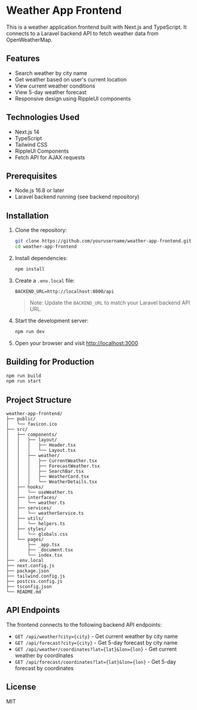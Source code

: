 # Weather App Frontend

This is a weather application frontend built with Next.js and TypeScript. It connects to a Laravel backend API to fetch weather data from OpenWeatherMap.

## Features

- Search weather by city name
- Get weather based on user's current location
- View current weather conditions
- View 5-day weather forecast
- Responsive design using RippleUI components

## Technologies Used

- Next.js 14
- TypeScript
- Tailwind CSS
- RippleUI Components
- Fetch API for AJAX requests

## Prerequisites

- Node.js 16.8 or later
- Laravel backend running (see backend repository)

## Installation

1. Clone the repository:
   ```bash
   git clone https://github.com/yourusername/weather-app-frontend.git
   cd weather-app-frontend
   ```

2. Install dependencies:
   ```bash
   npm install
   ```

3. Create a `.env.local` file:
   ```
   BACKEND_URL=http://localhost:8000/api
   ```

   > Note: Update the `BACKEND_URL` to match your Laravel backend API URL.

4. Start the development server:
   ```bash
   npm run dev
   ```

5. Open your browser and visit [http://localhost:3000](http://localhost:3000)

## Building for Production

```bash
npm run build
npm run start
```

## Project Structure

```
weather-app-frontend/
├── public/
│   └── favicon.ico
├── src/
│   ├── components/
│   │   ├── layout/
│   │   │   ├── Header.tsx
│   │   │   └── Layout.tsx
│   │   ├── weather/
│   │   │   ├── CurrentWeather.tsx
│   │   │   ├── ForecastWeather.tsx
│   │   │   ├── SearchBar.tsx
│   │   │   ├── WeatherCard.tsx
│   │   │   └── WeatherDetails.tsx
│   ├── hooks/
│   │   └── useWeather.ts
│   ├── interfaces/
│   │   └── weather.ts
│   ├── services/
│   │   └── weatherService.ts
│   ├── utils/
│   │   └── helpers.ts
│   ├── styles/
│   │   └── globals.css
│   └── pages/
│       ├── _app.tsx
│       ├── _document.tsx
│       └── index.tsx
├── .env.local
├── next.config.js
├── package.json
├── tailwind.config.js
├── postcss.config.js
├── tsconfig.json
└── README.md
```

## API Endpoints

The frontend connects to the following backend API endpoints:

- `GET /api/weather?city={city}` - Get current weather by city name
- `GET /api/forecast?city={city}` - Get 5-day forecast by city name
- `GET /api/weather/coordinates?lat={lat}&lon={lon}` - Get current weather by coordinates
- `GET /api/forecast/coordinates?lat={lat}&lon={lon}` - Get 5-day forecast by coordinates

## License
MIT
